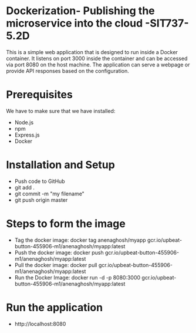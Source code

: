 # Dockerization- Publishing the microservice into the cloud -SIT737-5.2D
This is a simple web application that is designed to run inside a Docker container. It listens on port 3000 inside the container and can be accessed via port 8080 on the host machine. The application can serve a webpage or provide API responses based on the configuration.
# Prerequisites
We have to make sure that we have installed:
- Node.js
- npm
- Express.js
- Docker
# Installation and Setup
- Push code to GitHub
- git add .
- git commit -m "my filename"
- git push origin master
# Steps to form the image
- Tag the docker image: docker tag anenaghosh/myapp gcr.io/upbeat-button-455906-m1/anenaghosh/myapp:latest
- Push the docker image: docker push gcr.io/upbeat-button-455906-m1/anenaghosh/myapp:latest
- Pull the docker image: docker pull gcr.io/upbeat-button-455906-m1/anenaghosh/myapp:latest
- Run the Docker Image: docker run -d -p 8080:3000 gcr.io/upbeat-button-455906-m1/anenaghosh/myapp:latest
# Run the application
- http://localhost:8080